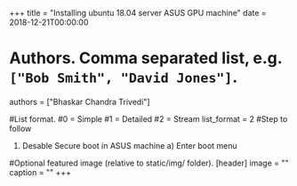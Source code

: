 +++
title = "Installing ubuntu 18.04 server ASUS GPU machine" 
date = 2018-12-21T00:00:00

# Authors. Comma separated list, e.g. `["Bob Smith", "David Jones"]`.
authors = ["Bhaskar Chandra Trivedi"]

#List format.
#0 = Simple
#1 = Detailed
#2 = Stream
list_format = 2
#Step to follow

1) Desable Secure boot in ASUS machine
  a) Enter boot menu


#Optional featured image (relative to static/img/ folder).
[header] 
image = "" 
caption = "" 
+++
